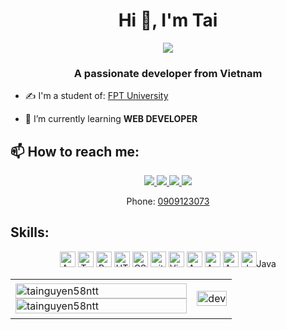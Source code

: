 <h1 align="center">Hi 👋, I'm Tai</h1>
<p align="center"><img src="https://img.icons8.com/color/48/000000/vietnam-circular.png"/></p>
<h3 align="center">A passionate developer from Vietnam </h3>


- ✍ I'm a student of: [FPT University](https://hcmuni.fpt.edu.vn/) 

- 🌱 I’m currently learning **WEB DEVELOPER**


## 📫 How to reach me:



<p align="center">

  <a href="https://www.facebook.com/" alt="Facebook">
    <img src="https://img.icons8.com/fluent/48/000000/facebook-new.png" target="_blank" />
  </a> 
  <a href="https://www.instagram.com/_58tn/" alt="Instagram">
  <img src="https://img.icons8.com/color/48/000000/instagram-new--v1.png"/>
  </a> 
  <a href="mailto:tainguyen58ntt@gmail.com" alt="Email" title="Personal Email">
    <img src="https://img.icons8.com/fluent/48/000000/mailing.png"/>
  </a>
  <a href="mailto:taintse150307@fpt.edu.vn" alt="Email" title="School Email">
    <img src="https://img.icons8.com/fluent/48/000000/mailing.png"/>
  </a>
<p align="center">Phone: <a href="#">0909123073</a></p>
</p>

## Skills:
<p align="center">
  <span><a target="_blank" rel="noopener noreferrer nofollow" href="https://camo.githubusercontent.com/ae2e5c817db09faf0830439546400da465dd9dba05bb75c6186499902267f66e/68747470733a2f2f696d672e736869656c64732e696f2f62616467652f4e65746265616e2d3238324333343f6c6f676f3d417061636865204e65744265616e7320494445266c6f676f436f6c6f723d726564"><img src="https://camo.githubusercontent.com/ae2e5c817db09faf0830439546400da465dd9dba05bb75c6186499902267f66e/68747470733a2f2f696d672e736869656c64732e696f2f62616467652f4e65746265616e2d3238324333343f6c6f676f3d417061636865204e65744265616e7320494445266c6f676f436f6c6f723d726564" alt="ApacheNetbean logo" title="JavaScript" height="25" data-canonical-src="https://img.shields.io/badge/Netbean-282C34?logo=Apache NetBeans IDE&amp;logoColor=red" style="max-width: 100%;"></a></span>
 <span><a target="_blank" rel="noopener noreferrer nofollow" href="https://camo.githubusercontent.com/16888de1cac13371fb51f3c2b471643f870f6749d1c3a93000c7f73a60bb6c0e/68747470733a2f2f696d672e736869656c64732e696f2f62616467652f4353686172702d3238324333343f6c6f676f3d43205368617270266c6f676f436f6c6f723d626c7565"><img src="https://camo.githubusercontent.com/16888de1cac13371fb51f3c2b471643f870f6749d1c3a93000c7f73a60bb6c0e/68747470733a2f2f696d672e736869656c64732e696f2f62616467652f4353686172702d3238324333343f6c6f676f3d43205368617270266c6f676f436f6c6f723d626c7565" alt="TypeScript logo" title="TypeScript" height="25" data-canonical-src="https://img.shields.io/badge/CSharp-282C34?logo=C Sharp&amp;logoColor=blue" style="max-width: 100%;"></a></span>
 <span><a target="_blank" rel="noopener noreferrer nofollow" href="https://camo.githubusercontent.com/a0984cc3e5dc48d3a29e6ba93974ce53d2dd2a0e9368a710e6fa7c1307921810/68747470733a2f2f696d672e736869656c64732e696f2f62616467652f53514c205365727665722d3238324333343f6c6f676f3d4d6963726f736f66742053514c20536572766572266c6f676f436f6c6f723d363144414642"><img src="https://camo.githubusercontent.com/a0984cc3e5dc48d3a29e6ba93974ce53d2dd2a0e9368a710e6fa7c1307921810/68747470733a2f2f696d672e736869656c64732e696f2f62616467652f53514c205365727665722d3238324333343f6c6f676f3d4d6963726f736f66742053514c20536572766572266c6f676f436f6c6f723d363144414642" alt="ReactJS logo" title="ReactJS" height="25" data-canonical-src="https://img.shields.io/badge/SQL Server-282C34?logo=Microsoft SQL Server&amp;logoColor=61DAFB" style="max-width: 100%;"></a></span>
  <span><a target="_blank" rel="noopener noreferrer nofollow" href="https://camo.githubusercontent.com/568dc935a25deb427025136365a854a1db7aeaaf92e002373705948652d835d6/68747470733a2f2f696d672e736869656c64732e696f2f62616467652f48544d4c2d3238324333343f6c6f676f3d68746d6c35266c6f676f436f6c6f723d453334463236"><img src="https://camo.githubusercontent.com/568dc935a25deb427025136365a854a1db7aeaaf92e002373705948652d835d6/68747470733a2f2f696d672e736869656c64732e696f2f62616467652f48544d4c2d3238324333343f6c6f676f3d68746d6c35266c6f676f436f6c6f723d453334463236" alt="HTML5 logo" title="HTML5" height="25" data-canonical-src="https://img.shields.io/badge/HTML-282C34?logo=html5&amp;logoColor=E34F26" style="max-width: 100%;"></a></span>
<span><a target="_blank" rel="noopener noreferrer nofollow" href="https://camo.githubusercontent.com/46f09b916649197f9fa990eb89256d5b50fd732580bafb0471c2d72333e689e5/68747470733a2f2f696d672e736869656c64732e696f2f62616467652f4353532d3238324333343f6c6f676f3d63737333266c6f676f436f6c6f723d313537324236"><img src="https://camo.githubusercontent.com/46f09b916649197f9fa990eb89256d5b50fd732580bafb0471c2d72333e689e5/68747470733a2f2f696d672e736869656c64732e696f2f62616467652f4353532d3238324333343f6c6f676f3d63737333266c6f676f436f6c6f723d313537324236" alt="CSS3 logo" title="CSS3" height="25" data-canonical-src="https://img.shields.io/badge/CSS-282C34?logo=css3&amp;logoColor=1572B6" style="max-width: 100%;"></a></span>
 <span><a target="_blank" rel="noopener noreferrer nofollow" href="https://camo.githubusercontent.com/6872de59dac86ded0a8d5d2beb0cb20b0a9cd7e2bbd578493baa084ad5aa2700/68747470733a2f2f696d672e736869656c64732e696f2f62616467652f6769742d3238324333343f6c6f676f3d676974266c6f676f436f6c6f723d463035303332"><img src="https://camo.githubusercontent.com/6872de59dac86ded0a8d5d2beb0cb20b0a9cd7e2bbd578493baa084ad5aa2700/68747470733a2f2f696d672e736869656c64732e696f2f62616467652f6769742d3238324333343f6c6f676f3d676974266c6f676f436f6c6f723d463035303332" alt="git logo" title="git" height="25" data-canonical-src="https://img.shields.io/badge/git-282C34?logo=git&amp;logoColor=F05032" style="max-width: 100%;"></a></span>
 <span><a target="_blank" rel="noopener noreferrer nofollow" href="https://camo.githubusercontent.com/3f289d98c7b8dc0adb54cbeebcac97d462b8f027f9b3b88deaaab35eddba49b8/68747470733a2f2f696d672e736869656c64732e696f2f62616467652f5653253230436f64652d3238324333343f6c6f676f3d76697375616c2d73747564696f2d636f6465266c6f676f436f6c6f723d303037414343"><img src="https://camo.githubusercontent.com/3f289d98c7b8dc0adb54cbeebcac97d462b8f027f9b3b88deaaab35eddba49b8/68747470733a2f2f696d672e736869656c64732e696f2f62616467652f5653253230436f64652d3238324333343f6c6f676f3d76697375616c2d73747564696f2d636f6465266c6f676f436f6c6f723d303037414343" alt="Visual Studio Code logo" title="Visual Studio Code" height="25" data-canonical-src="https://img.shields.io/badge/VS%20Code-282C34?logo=visual-studio-code&amp;logoColor=007ACC" style="max-width: 100%;"></a></span>
<span><a target="_blank" rel="noopener noreferrer nofollow" href="https://camo.githubusercontent.com/9da18c2777ea2cc1cc267bbbe93a0cee23b0ce6078ff96e695d8175299259f9f/68747470733a2f2f696d672e736869656c64732e696f2f62616467652f41706163686520546f6d6361742d3238324333343f6c6f676f3d41706163686520546f6d636174266c6f676f436f6c6f723d464643413238"><img src="https://camo.githubusercontent.com/9da18c2777ea2cc1cc267bbbe93a0cee23b0ce6078ff96e695d8175299259f9f/68747470733a2f2f696d672e736869656c64732e696f2f62616467652f41706163686520546f6d6361742d3238324333343f6c6f676f3d41706163686520546f6d636174266c6f676f436f6c6f723d464643413238" alt="Apachetomcat logo" title="Firebase" height="25" data-canonical-src="https://img.shields.io/badge/Apache Tomcat-282C34?logo=Apache Tomcat&amp;logoColor=FFCA28" style="max-width: 100%;"></a></span>
<span><a target="_blank" rel="noopener noreferrer nofollow" href="https://camo.githubusercontent.com/e139ac2513fbb226a972b2e5f83fbd1265bb13b6aad46e8933cf484b0bb090d8/68747470733a2f2f696d672e736869656c64732e696f2f62616467652f537072696e6720426f6f742d3238324333343f6c6f676f3d537072696e6720426f6f74266c6f676f436f6c6f723d23364442333346"><img src="https://camo.githubusercontent.com/e139ac2513fbb226a972b2e5f83fbd1265bb13b6aad46e8933cf484b0bb090d8/68747470733a2f2f696d672e736869656c64732e696f2f62616467652f537072696e6720426f6f742d3238324333343f6c6f676f3d537072696e6720426f6f74266c6f676f436f6c6f723d23364442333346" alt="Apachetomcat logo" title="Firebase" height="25" data-canonical-src="https://img.shields.io/badge/Spring Boot-282C34?logo=Spring Boot&amp;logoColor=#6DB33F" style="max-width: 100%;"></a></span>
<span><a target="_blank" rel="noopener noreferrer nofollow" href="https://camo.githubusercontent.com/9f14e6aa33b37368a16d6ef07bdc3926d00aa44aedbd245290f3e37c202d67d7/68747470733a2f2f696d672e736869656c64732e696f2f62616467652f506f73746772657353514c2d3238324333343f6c6f676f3d506f737467726553514c266c6f676f436f6c6f723d23343136394531"><img src="https://camo.githubusercontent.com/9f14e6aa33b37368a16d6ef07bdc3926d00aa44aedbd245290f3e37c202d67d7/68747470733a2f2f696d672e736869656c64732e696f2f62616467652f506f73746772657353514c2d3238324333343f6c6f676f3d506f737467726553514c266c6f676f436f6c6f723d23343136394531" alt="Apachetomcat logo" title="Firebase" height="25" data-canonical-src="https://img.shields.io/badge/PostgresSQL-282C34?logo=PostgreSQL&amp;logoColor=#4169E1" style="max-width: 100%;"></a></span>
<span><a target="_blank" rel="noopener noreferrer" href="https://github.com/oHTGo/oHTGo/raw/main/images/java.svg"><img src="https://github.com/oHTGo/oHTGo/raw/main/images/java.svg" title="Java" height="25" style="max-width: 100%;"></a>Java</span>
<br>
</p>

<table style="width:100%;">
  <tr>
    <td>
      <img src="https://github-readme-stats.vercel.app/api/top-langs/?username=tainguyen58ntt&bg_color=FFFFFF00&text_color=179fa3&layout=compact&hide=CSS&langs_count=10&custom_title=Top%20ngôn%20ngữ%20được%20dùng" alt="tainguyen58ntt" width="100%"/>
      <img src="https://github-readme-stats.vercel.app/api?username=tainguyen58ntt&bg_color=FFFFFF00&text_color=179fa3&show_icons=true&count_private=true&include_all_commits=true&custom_title=Hoạt%20động%20trên%20Github" alt="tainguyen58ntt" width="100%"/>
    </td>
    <td>
      <p align="center"> 
        <img src="https://cdn.dribbble.com/users/1059583/screenshots/4171367/coding-freak.gif" alt="dev" width="100%"/>
      </p>
    </td>
  </tr>
</table>

